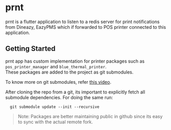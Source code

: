 # prnt

prnt is a flutter application to listen to a redis server for print notifications from Dineazy, EazyPMS
which if forwarded to POS printer connected to this application.

## Getting Started

prnt app has custom implementation for printer packages such as `pos_printer_manager` and `blue_thermal_printer`.  
These packages are added to the project as git submodules.

To know more on git submodules, refer [this video](https://www.youtube.com/watch?v=gSlXo2iLBro).  

After cloning the repo from a git, its important to explicitly fetch all submodule dependencies. For
doing the same run:

```shell
  git submodule update --init --recursive
```

> Note: Packages are better maintaining public in github since its easy to sync with the actual remote fork.